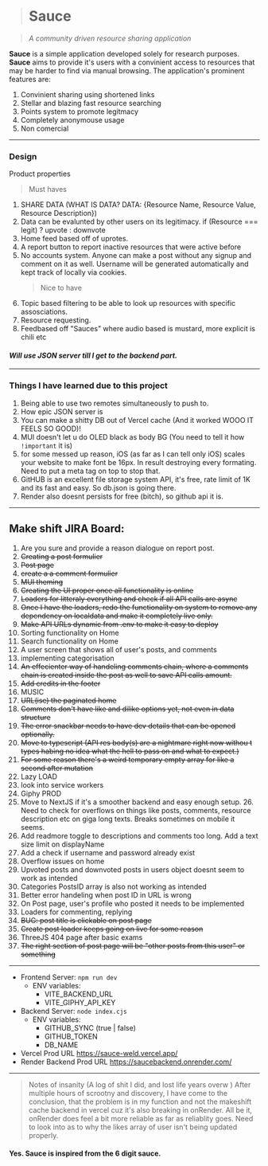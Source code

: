 > # Sauce

> _A community driven resource sharing application_

**Sauce** is a simple application developed solely for research purposes. **Sauce** aims to provide it's users
with a convinient access to resources that may be harder to find via manual browsing.
The application's prominent features are:

1. Convinient sharing using shortened links
2. Stellar and blazing fast resource searching
3. Points system to promote legitmacy
4. Completely anonymouse usage
5. Non comercial

---

### **Design**

Product properties

> Must haves

1. SHARE DATA (WHAT IS DATA? DATA: {Resource Name, Resource Value, Resource Description})
2. Data can be evalunted by other users on its legitimacy.
   if (Resource === legit) ? upvote : downvote
3. Home feed based off of uprotes.
4. A report button to report inactive resources that were active before
5. No accounts system. Anyone can make a post without any signup and comment on it as well. Username will be generated automatically and kept track of locally via cookies.
   > Nice to have
6. Topic based filtering to be able to look up resources with specific assosciations.
7. Resource requesting.
8. Feedbased off "Sauces" where audio based is mustard, more explicit is chili etc

#### _Will use JSON server till I get to the backend part._

---

### Things I have learned due to this project

1. Being able to use two remotes simultaneously to push to.
2. How epic JSON server is
3. You can make a shitty DB out of Vercel cache (And it worked WOOO IT FEELS SO GOOD)!
4. MUI doesn't let u do OLED black as body BG (You need to tell it how `!important` it is)
5. for some messed up reason, iOS (as far as I can tell only iOS) scales your website to make font be 16px. In result destroying every formating. Need to put a meta tag on top to stop that.
6. GitHUB is an excellent file storage system API, it's free, rate limit of 1K and its fast and easy. So db.json is going there.
7. Render also doesnt persists for free (bitch), so github api it is.

---

## Make shift JIRA Board:

1. Are you sure and provide a reason dialogue on report post.
2. <del>Creating a post formulier</del>
3. <del>Post page</del>
4. <del>create a a comment formulier</del>
5. <del>MUI theming</del>
6. <del>Creating the UI proper once all functionality is online</del>
7. <del>Loaders for litteraly everything and check if all API calls are async</del>
8. <del>Once I have the loaders, redo the functionality on system to remove any dependency on localdata and make it completely live only.</del>
9. <del>Make API URLs dynamic from .env to make it easy to deploy</del>
10. Sorting functionality on Home
11. Search functionality on Home
12. A user screen that shows all of user's posts, and comments
13. implementing categorisation
14. <del>An effecienter way of handeling comments chain, where a comments chain is created inside the post as well to save API calls amount.</del>
15. <del>Add credits in the footer</del>
16. MUSIC
17. <del>URL(ise) the paginated home</del>
18. <del>Comments don't have like and dilike options yet, not even in data structure</del>
19. <del>The error snackbar needs to have dev details that can be opened optionally.</del>
20. <del>Move to typescript (API res body(s) are a nightmare right now withou t types habing no idea what the hell to pass on and what to expect.)</del>
21. <del> For some reason there's a weird temporary empty array for like a second after mutation</del>
22. Lazy LOAD
23. look into service workers
24. Giphy PROD
25. Move to NextJS if it's a smoother backend and easy enough setup. 26. Need to check for overflows on things like posts, comments, resource description etc on giga long texts. Breaks sometimes on mobile it seems.
26. Add readmore toggle to descriptions and comments too long. Add a text size limit on displayName
27. Add a check if username and password already exist
28. Overflow issues on home
29. Upvoted posts and downvoted posts in users object doesnt seem to work as intended
30. Categories PostsID array is also not working as intended
31. Better error handeling when post ID in URL is wrong
32. On Post page, user's profile who posted it needs to be implemented
33. Loaders for commenting, replying
34. <del>BUG: post title is clickable on post page</del>
35. <del>Create post loader keeps going on live for some reason</del>
36. ThreeJS 404 page after basic exams
37. <del> The right section of post page will be "other posts from this user" or something</del>

---

- Frontend Server:
  `npm run dev`
  - ENV variables:
    - VITE_BACKEND_URL
    - VITE_GIPHY_API_KEY
- Backend Server:
  `node index.cjs`
  - ENV variables:
    - GITHUB_SYNC (true | false)
    - GITHUB_TOKEN
    - DB_NAME
- Vercel Prod URL
  <a href="https://sauce-weld.vercel.app/">https://sauce-weld.vercel.app/</a>
- Render Backend Prod URL
  <a href="https://saucebackend.onrender.com/">https://saucebackend.onrender.com/</a>

---

> Notes of insanity (A log of shit I did, and lost life years overw )
> After multiple hours of scrootny and discovery, I have come to the conclusion, that the problem is in
> my function and not the makeshift cache backend in vercel cuz it's also breaking in onRender.
> All be it, onRender does feel a bit more reliable as far as reliablity goes.
> Need to look into as to why the likes array of user isn't being updated properly.

#### Yes. Sauce is inspired from the 6 digit sauce.
